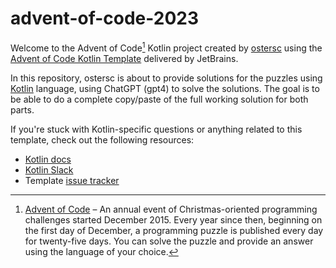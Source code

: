 # advent-of-code-2023

Welcome to the Advent of Code[^aoc] Kotlin project created by [ostersc][github] using the [Advent of Code Kotlin Template][template] delivered by JetBrains.

In this repository, ostersc is about to provide solutions for the puzzles using [Kotlin][kotlin] language, using ChatGPT (gpt4) to solve the solutions.  The goal is to be able to do a complete copy/paste of the full working solution for both parts.

If you're stuck with Kotlin-specific questions or anything related to this template, check out the following resources:

- [Kotlin docs][docs]
- [Kotlin Slack][slack]
- Template [issue tracker][issues]


[^aoc]:
    [Advent of Code][aoc] – An annual event of Christmas-oriented programming challenges started December 2015.
    Every year since then, beginning on the first day of December, a programming puzzle is published every day for twenty-five days.
    You can solve the puzzle and provide an answer using the language of your choice.

[aoc]: https://adventofcode.com
[docs]: https://kotlinlang.org/docs/home.html
[github]: https://github.com/ostersc
[issues]: https://github.com/kotlin-hands-on/advent-of-code-kotlin-template/issues
[kotlin]: https://kotlinlang.org
[slack]: https://surveys.jetbrains.com/s3/kotlin-slack-sign-up
[template]: https://github.com/kotlin-hands-on/advent-of-code-kotlin-template

